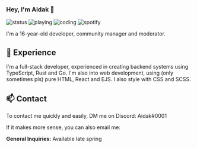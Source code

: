 ### Hey, I'm Aidak 👋
![status](https://img.shields.io/endpoint?url=https://discord-shields.aidak.repl.co/status/152569284390944768)
![playing](https://img.shields.io/endpoint?url=https://discord-shields.aidak.repl.co/playing/152569284390944768)
![coding](https://img.shields.io/endpoint?url=https://discord-shields.aidak.repl.co/coding/152569284390944768)
![spotify](https://img.shields.io/endpoint?url=https://discord-shields.aidak.repl.co/spotify/152569284390944768)


I'm a 16-year-old developer, community manager and moderator.

## 🔭 Experience
I'm a full-stack developer, experienced in creating backend systems using TypeScript, Rust and Go.
I'm also into web development, using (only sometimes pls) pure HTML, React and EJS. I also style with CSS and SCSS.

## 📫 Contact

To contact me quickly and easily, DM me on Discord: Aidak#0001

If it makes more sense, you can also email me:

**General Inquiries:** Available late spring
